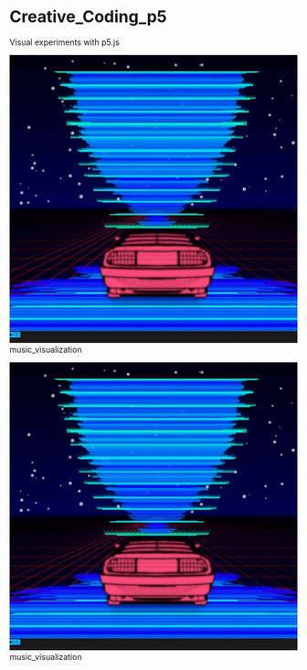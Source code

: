 # Creative_Coding_p5
Visual experiments with p5.js


![](https://github.com/atlasrule/Creative_Coding_p5/blob/master/music_visualization.gif)
music_visualization


![](https://github.com/atlasrule/Creative_Coding_p5/blob/master/music_visualization.gif)
music_visualization
